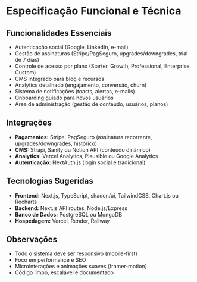 # Especificação Funcional e Técnica

## Funcionalidades Essenciais
- Autenticação social (Google, LinkedIn, e-mail)
- Gestão de assinaturas (Stripe/PagSeguro, upgrades/downgrades, trial de 7 dias)
- Controle de acesso por plano (Starter, Growth, Professional, Enterprise, Custom)
- CMS integrado para blog e recursos
- Analytics detalhado (engajamento, conversão, churn)
- Sistema de notificações (toasts, alertas, e-mails)
- Onboarding guiado para novos usuários
- Área de administração (gestão de conteúdo, usuários, planos)

## Integrações
- **Pagamentos:** Stripe, PagSeguro (assinatura recorrente, upgrades/downgrades, histórico)
- **CMS:** Strapi, Sanity ou Notion API (conteúdo dinâmico)
- **Analytics:** Vercel Analytics, Plausible ou Google Analytics
- **Autenticação:** NextAuth.js (login social e tradicional)

## Tecnologias Sugeridas
- **Frontend:** Next.js, TypeScript, shadcn/ui, TailwindCSS, Chart.js ou Recharts
- **Backend:** Next.js API routes, Node.js/Express
- **Banco de Dados:** PostgreSQL ou MongoDB
- **Hospedagem:** Vercel, Render, Railway

## Observações
- Todo o sistema deve ser responsivo (mobile-first)
- Foco em performance e SEO
- Microinterações e animações suaves (framer-motion)
- Código limpo, escalável e documentado
